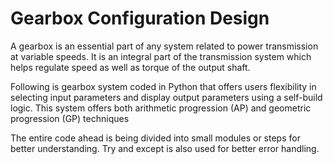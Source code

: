 # Gearbox Configuration Design


A gearbox is an essential part of any system related to power transmission at variable speeds. It is an integral part of the transmission system which helps regulate speed as well as torque of the output shaft.


Following is gearbox system coded in Python that offers users flexibility in selecting input parameters and display output parameters using a self-build logic. This system offers both arithmetic progression (AP) and geometric progression (GP) techniques


The entire code ahead is being divided into small modules or steps for better understanding. Try and except is also used for better error handling.
